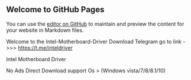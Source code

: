 ## Welcome to GitHub Pages

You can use the [editor on GitHub](https://github.com/deepkandoi/Intel-Driver/edit/gh-pages/index.md) to maintain and preview the content for your website in Markdown files.

Welcome to the Intel-Motherboard-Driver Download Telegram go to link ->>> https://t.me/inteldriver

Intel Motherboard Driver

No Ads
Direct Download
support Os > (Windows vista/7/8/8.1/10)
